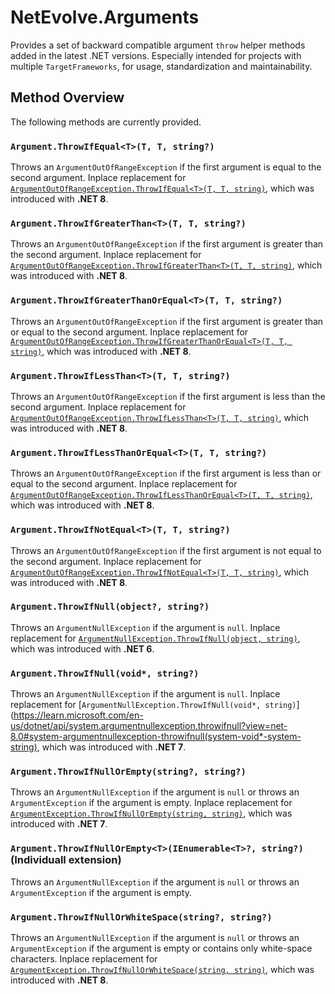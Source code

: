 # NetEvolve.Arguments
Provides a set of backward compatible argument `throw` helper methods added in the latest .NET versions.
Especially intended for projects with multiple `TargetFrameworks`, for usage, standardization and maintainability.

## Method Overview
The following methods are currently provided.

### `Argument.ThrowIfEqual<T>(T, T, string?)`
Throws an `ArgumentOutOfRangeException` if the first argument is equal to the second argument. Inplace replacement for [`ArgumentOutOfRangeException.ThrowIfEqual<T>(T, T, string)`](https://learn.microsoft.com/en-us/dotnet/api/system.argumentoutofrangeexception.throwifequal), which was introduced with **.NET 8**.

### `Argument.ThrowIfGreaterThan<T>(T, T, string?)`
Throws an `ArgumentOutOfRangeException` if the first argument is greater than the second argument. Inplace replacement for [`ArgumentOutOfRangeException.ThrowIfGreaterThan<T>(T, T, string)`](https://learn.microsoft.com/en-us/dotnet/api/system.argumentoutofrangeexception.throwifgreaterthan), which was introduced with **.NET 8**.

### `Argument.ThrowIfGreaterThanOrEqual<T>(T, T, string?)`
Throws an `ArgumentOutOfRangeException` if the first argument is greater than or equal to the second argument. Inplace replacement for [`ArgumentOutOfRangeException.ThrowIfGreaterThanOrEqual<T>(T, T, string)`](https://learn.microsoft.com/en-us/dotnet/api/system.argumentoutofrangeexception.throwifgreaterthanorequal), which was introduced with **.NET 8**.

### `Argument.ThrowIfLessThan<T>(T, T, string?)`
Throws an `ArgumentOutOfRangeException` if the first argument is less than the second argument. Inplace replacement for [`ArgumentOutOfRangeException.ThrowIfLessThan<T>(T, T, string)`](https://learn.microsoft.com/en-us/dotnet/api/system.argumentoutofrangeexception.throwiflessthan), which was introduced with **.NET 8**.

### `Argument.ThrowIfLessThanOrEqual<T>(T, T, string?)`
Throws an `ArgumentOutOfRangeException` if the first argument is less than or equal to the second argument. Inplace replacement for [`ArgumentOutOfRangeException.ThrowIfLessThanOrEqual<T>(T, T, string)`](https://learn.microsoft.com/en-us/dotnet/api/system.argumentoutofrangeexception.throwiflessthanorequal), which was introduced with **.NET 8**.

### `Argument.ThrowIfNotEqual<T>(T, T, string?)`
Throws an `ArgumentOutOfRangeException` if the first argument is not equal to the second argument. Inplace replacement for [`ArgumentOutOfRangeException.ThrowIfNotEqual<T>(T, T, string)`](https://learn.microsoft.com/en-us/dotnet/api/system.argumentoutofrangeexception.throwifnotequal), which was introduced with **.NET 8**.

### `Argument.ThrowIfNull(object?, string?)`
Throws an `ArgumentNullException` if the argument is `null`. Inplace replacement for [`ArgumentNullException.ThrowIfNull(object, string)`](https://learn.microsoft.com/en-us/dotnet/api/system.argumentnullexception.throwifnull), which was introduced with **.NET 6**.

### `Argument.ThrowIfNull(void*, string?)`
Throws an `ArgumentNullException` if the argument is `null`. Inplace replacement for [`ArgumentNullException.ThrowIfNull(void*, string)`](https://learn.microsoft.com/en-us/dotnet/api/system.argumentnullexception.throwifnull?view=net-8.0#system-argumentnullexception-throwifnull(system-void*-system-string), which was introduced with **.NET 7**.

### `Argument.ThrowIfNullOrEmpty(string?, string?)`
Throws an `ArgumentNullException` if the argument is `null` or throws an `ArgumentException` if the argument is empty. Inplace replacement for [`ArgumentException.ThrowIfNullOrEmpty(string, string)`](https://learn.microsoft.com/en-us/dotnet/api/system.argumentexception.throwifnullorempty), which was introduced with **.NET 7**.

### `Argument.ThrowIfNullOrEmpty<T>(IEnumerable<T>?, string?)` (Individuall extension)
Throws an `ArgumentNullException` if the argument is `null` or throws an `ArgumentException` if the argument is empty.

### `Argument.ThrowIfNullOrWhiteSpace(string?, string?)`
Throws an `ArgumentNullException` if the argument is `null` or throws an `ArgumentException` if the argument is empty or contains only white-space characters. Inplace replacement for [`ArgumentException.ThrowIfNullOrWhiteSpace(string, string)`](https://learn.microsoft.com/en-us/dotnet/api/system.argumentexception.throwifnullorwhitespace), which was introduced with **.NET 8**.